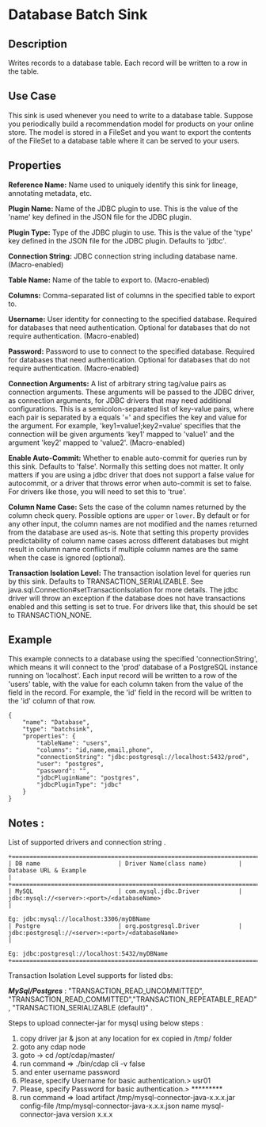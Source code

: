 # Database Batch Sink


Description
-----------
Writes records to a database table. Each record will be written to a row in the table.


Use Case
--------
This sink is used whenever you need to write to a database table.
Suppose you periodically build a recommendation model for products on your online store.
The model is stored in a FileSet and you want to export the contents
of the FileSet to a database table where it can be served to your users.


Properties
----------
**Reference Name:** Name used to uniquely identify this sink for lineage, annotating metadata, etc.

**Plugin Name:** Name of the JDBC plugin to use. This is the value of the 'name' key
defined in the JSON file for the JDBC plugin.

**Plugin Type:** Type of the JDBC plugin to use. This is the value of the 'type' key
defined in the JSON file for the JDBC plugin. Defaults to 'jdbc'.

**Connection String:** JDBC connection string including database name. (Macro-enabled)

**Table Name:** Name of the table to export to. (Macro-enabled)

**Columns:** Comma-separated list of columns in the specified table to export to.

**Username:** User identity for connecting to the specified database. Required for databases that need
authentication. Optional for databases that do not require authentication. (Macro-enabled)

**Password:** Password to use to connect to the specified database. Required for databases
that need authentication. Optional for databases that do not require authentication. (Macro-enabled)

**Connection Arguments:** A list of arbitrary string tag/value pairs as connection arguments. These arguments
will be passed to the JDBC driver, as connection arguments, for JDBC drivers that may need additional configurations.
This is a semicolon-separated list of key-value pairs, where each pair is separated by a equals '=' and specifies
the key and value for the argument. For example, 'key1=value1;key2=value' specifies that the connection will be
given arguments 'key1' mapped to 'value1' and the argument 'key2' mapped to 'value2'. (Macro-enabled)

**Enable Auto-Commit:** Whether to enable auto-commit for queries run by this sink. Defaults to 'false'.
Normally this setting does not matter. It only matters if you are using a jdbc driver 
that does not support a false value for autocommit, or a driver that throws error when auto-commit is set to false.
For drivers like those, you will need to set this to 'true'.

**Column Name Case:** Sets the case of the column names returned by the column check query.
Possible options are ``upper`` or ``lower``. By default or for any other input, the column names are not modified and
the names returned from the database are used as-is. Note that setting this property provides predictability
of column name cases across different databases but might result in column name conflicts if multiple column
names are the same when the case is ignored (optional).

**Transaction Isolation Level:** The transaction isolation level for queries run by this sink.
Defaults to TRANSACTION_SERIALIZABLE. See java.sql.Connection#setTransactionIsolation for more details.
The jdbc driver will throw an exception if the database does not have transactions enabled
and this setting is set to true. For drivers like that, this should be set to TRANSACTION_NONE.

Example
-------
This example connects to a database using the specified 'connectionString', which means
it will connect to the 'prod' database of a PostgreSQL instance running on 'localhost'.
Each input record will be written to a row of the 'users' table, with the value for each
column taken from the value of the field in the record. For example, the 'id' field in
the record will be written to the 'id' column of that row.

    {
        "name": "Database",
        "type": "batchsink",
        "properties": {
            "tableName": "users",
            "columns": "id,name,email,phone",
            "connectionString": "jdbc:postgresql://localhost:5432/prod",
            "user": "postgres",
            "password": "",
            "jdbcPluginName": "postgres",
            "jdbcPluginType": "jdbc"
        }
    }


Notes :
-----
List of supported drivers and connection string .

    +==============================================================================================================================================+
    | DB name                      | Driver Name(class name)         |   Database URL & Example                                                    |
    +==============================================================================================================================================+
    | MySQL                        | com.mysql.jdbc.Driver           |   jdbc:mysql://<server>:<port>/<databaseName>                               |
                                                                         Eg: jdbc:mysql://localhost:3306/myDBName                                  
    | Postgre                      | org.postgresql.Driver           |   jdbc:postgresql://<server>:<port>/<databaseName>                          |
                                                                         Eg: jdbc:postgresql://localhost:5432/myDBName                  
    +==============================================================================================================================================+

Transaction Isolation Level supports for listed dbs:

***MySql/Postgres*** :  "TRANSACTION_READ_UNCOMMITTED", "TRANSACTION_READ_COMMITTED","TRANSACTION_REPEATABLE_READ",
                        "TRANSACTION_SERIALIZABLE (default)" .


Steps to upload connecter-jar for mysql using below steps :

1. copy driver jar & json at any location for ex copied in /tmp/ folder
2. goto any cdap node 
3. goto → cd /opt/cdap/master/ 
4. run command => ./bin/cdap cli -v false
5. and enter username password
6. Please, specify Username for basic authentication.> usr01
7. Please, specify Password for basic authentication.> *********
8. run command => load artifact /tmp/mysql-connector-java-x.x.x.jar config-file /tmp/mysql-connector-java-x.x.x.json name mysql-connector-java version x.x.x